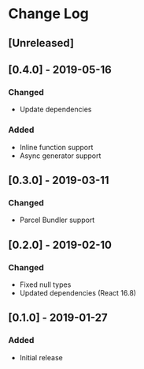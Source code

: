 # Change Log

## [Unreleased]

## [0.4.0] - 2019-05-16
### Changed
- Update dependencies
### Added
- Inline function support
- Async generator support

## [0.3.0] - 2019-03-11
### Changed
- Parcel Bundler support

## [0.2.0] - 2019-02-10
### Changed
- Fixed null types
- Updated dependencies (React 16.8)

## [0.1.0] - 2019-01-27
### Added
- Initial release
